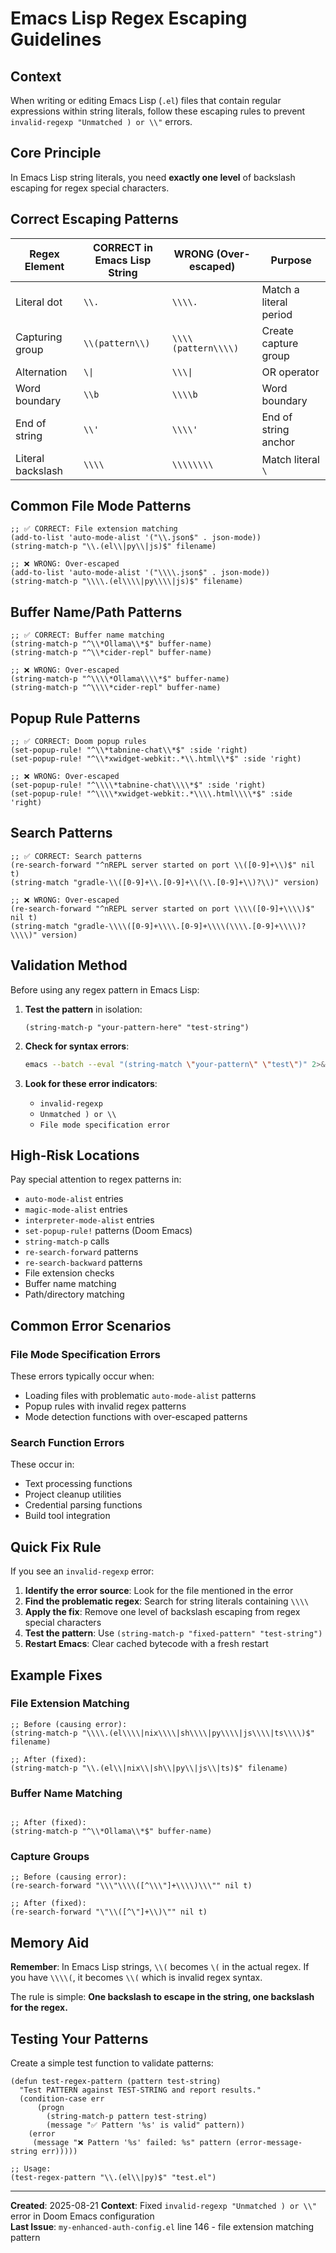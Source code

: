 # Emacs Lisp Regex Escaping Guidelines

## Context
When writing or editing Emacs Lisp (`.el`) files that contain regular expressions within string literals, follow these
escaping rules to prevent `invalid-regexp "Unmatched ) or \\"` errors.

## Core Principle
In Emacs Lisp string literals, you need **exactly one level** of backslash escaping for regex special characters.

## Correct Escaping Patterns

| Regex Element | **CORRECT** in Emacs Lisp String | **WRONG** (Over-escaped) | Purpose |
|---------------|-----------------------------------|--------------------------|---------|
| Literal dot | `\\.` | `\\\\.` | Match a literal period |
| Capturing group | `\\(pattern\\)` | `\\\\(pattern\\\\)` | Create capture group |
| Alternation | `\\|` | `\\\\|` | OR operator |
| Word boundary | `\\b` | `\\\\b` | Word boundary |
| End of string | `\\'` | `\\\\'` | End of string anchor |
| Literal backslash | `\\\\` | `\\\\\\\\` | Match literal `\` |

## Common File Mode Patterns

```elisp
;; ✅ CORRECT: File extension matching
(add-to-list 'auto-mode-alist '("\\.json$" . json-mode))
(string-match-p "\\.(el\\|py\\|js)$" filename)

;; ❌ WRONG: Over-escaped
(add-to-list 'auto-mode-alist '("\\\\.json$" . json-mode))
(string-match-p "\\\\.(el\\\\|py\\\\|js)$" filename)
```

## Buffer Name/Path Patterns

```elisp
;; ✅ CORRECT: Buffer name matching
(string-match-p "^\\*Ollama\\*$" buffer-name)
(string-match-p "^\\*cider-repl" buffer-name)

;; ❌ WRONG: Over-escaped  
(string-match-p "^\\\\*Ollama\\\\*$" buffer-name)
(string-match-p "^\\\\*cider-repl" buffer-name)
```

## Popup Rule Patterns

```elisp
;; ✅ CORRECT: Doom popup rules
(set-popup-rule! "^\\*tabnine-chat\\*$" :side 'right)
(set-popup-rule! "^\\*xwidget-webkit:.*\\.html\\*$" :side 'right)

;; ❌ WRONG: Over-escaped
(set-popup-rule! "^\\\\*tabnine-chat\\\\*$" :side 'right)
(set-popup-rule! "^\\\\*xwidget-webkit:.*\\\\.html\\\\*$" :side 'right)
```

## Search Patterns

```elisp
;; ✅ CORRECT: Search patterns
(re-search-forward "^nREPL server started on port \\([0-9]+\\)$" nil t)
(string-match "gradle-\\([0-9]+\\.[0-9]+\\(\\.[0-9]+\\)?\\)" version)

;; ❌ WRONG: Over-escaped
(re-search-forward "^nREPL server started on port \\\\([0-9]+\\\\)$" nil t)
(string-match "gradle-\\\\([0-9]+\\\\.[0-9]+\\\\(\\\\.[0-9]+\\\\)?\\\\)" version)
```

## Validation Method

Before using any regex pattern in Emacs Lisp:

1. **Test the pattern** in isolation:
   ```elisp
   (string-match-p "your-pattern-here" "test-string")
   ```

2. **Check for syntax errors**:
   ```bash
   emacs --batch --eval "(string-match \"your-pattern\" \"test\")" 2>&1
   ```

3. **Look for these error indicators**:
   - `invalid-regexp`
   - `Unmatched ) or \\`
   - `File mode specification error`

## High-Risk Locations

Pay special attention to regex patterns in:

- `auto-mode-alist` entries
- `magic-mode-alist` entries  
- `interpreter-mode-alist` entries
- `set-popup-rule!` patterns (Doom Emacs)
- `string-match-p` calls
- `re-search-forward` patterns
- `re-search-backward` patterns
- File extension checks
- Buffer name matching
- Path/directory matching

## Common Error Scenarios

### File Mode Specification Errors
These errors typically occur when:
- Loading files with problematic `auto-mode-alist` patterns
- Popup rules with invalid regex patterns
- Mode detection functions with over-escaped patterns

### Search Function Errors
These occur in:
- Text processing functions
- Project cleanup utilities  
- Credential parsing functions
- Build tool integration

## Quick Fix Rule

If you see an `invalid-regexp` error:

1. **Identify the error source**: Look for the file mentioned in the error
2. **Find the problematic regex**: Search for string literals containing `\\\\`
3. **Apply the fix**: Remove one level of backslash escaping from regex special characters
4. **Test the pattern**: Use `(string-match-p "fixed-pattern" "test-string")`
5. **Restart Emacs**: Clear cached bytecode with a fresh restart

## Example Fixes

### File Extension Matching
```elisp
;; Before (causing error):
(string-match-p "\\\\.(el\\\\|nix\\\\|sh\\\\|py\\\\|js\\\\|ts\\\\)$" filename)

;; After (fixed):  
(string-match-p "\\.(el\\|nix\\|sh\\|py\\|js\\|ts)$" filename)
```

### Buffer Name Matching  
```elisp ;; Before (causing error): (string-match-p "^\\\\*Ollama\\\\*$" buffer-name)

;; After (fixed):
(string-match-p "^\\*Ollama\\*$" buffer-name)
```

### Capture Groups
```elisp
;; Before (causing error):
(re-search-forward "\\\"\\\\([^\\\"]+\\\\)\\\"" nil t)

;; After (fixed):
(re-search-forward "\"\\([^\"]+\\)\"" nil t)
```

## Memory Aid

**Remember**: In Emacs Lisp strings, `\\(` becomes `\(` in the actual regex. If you have `\\\\(`, it becomes `\\(` which
is invalid regex syntax.

The rule is simple: **One backslash to escape in the string, one backslash for the regex.**

## Testing Your Patterns

Create a simple test function to validate patterns:

```elisp
(defun test-regex-pattern (pattern test-string)
  "Test PATTERN against TEST-STRING and report results."
  (condition-case err
      (progn
        (string-match-p pattern test-string)
        (message "✅ Pattern '%s' is valid" pattern))
    (error 
     (message "❌ Pattern '%s' failed: %s" pattern (error-message-string err)))))

;; Usage:
(test-regex-pattern "\\.(el\\|py)$" "test.el")
```

---

**Created**: 2025-08-21
**Context**: Fixed `invalid-regexp "Unmatched ) or \\"` error in Doom Emacs configuration  
**Last Issue**: `my-enhanced-auth-config.el` line 146 - file extension matching pattern
